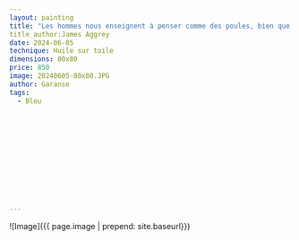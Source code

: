 ```yaml
---
layout: painting
title: "Les hommes nous enseignent à penser comme des poules, bien que nous soyons des aigles. Etendez vos ailes et envolez-vous ! Et ne vous contentez jamais des grains que l'on vous jette." 
title_author:James Aggrey					                                                  
date: 2024-06-05
technique: Huile sur toile 
dimensions: 80x80
price: 850
image: 20240605-80x80.JPG 
author: Garanse
tags:
  - Bleu
  
  
  
  
  
  
  
  
  
  
  
  
---
```

![Image]({{ page.image | prepend: site.baseurl}})

